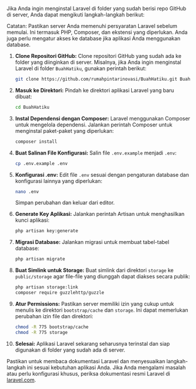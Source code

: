 
Jika Anda ingin menginstal Laravel di folder yang sudah berisi repo GitHub di server, Anda dapat mengikuti langkah-langkah berikut:

Catatan: Pastikan server Anda memenuhi persyaratan Laravel sebelum memulai. Ini termasuk PHP, Composer, dan ekstensi yang diperlukan. Anda juga perlu mengatur akses ke database jika aplikasi Anda menggunakan database.
1. **Clone Repositori GitHub:**
   Clone repositori GitHub yang sudah ada ke folder yang diinginkan di server. Misalnya, jika Anda ingin menginstal Laravel di folder `BuahHatiku`, gunakan perintah berikut:
   ```bash
   git clone https://github.com/rumahpintarinovasi/BuahHatiku.git BuahHatiku
   ```

2. **Masuk ke Direktori:**
   Pindah ke direktori aplikasi Laravel yang baru dibuat:
   ```bash
   cd BuahHatiku
   ```

3. **Instal Dependensi dengan Composer:**
   Laravel menggunakan Composer untuk mengelola dependensi. Jalankan perintah Composer untuk menginstal paket-paket yang diperlukan:
   ```bash
   composer install
   ```

4. **Buat Salinan File Konfigurasi:**
   Salin file `.env.example` menjadi `.env`:
   ```bash
   cp .env.example .env
   ```

5. **Konfigurasi .env:**
   Edit file `.env` sesuai dengan pengaturan database dan konfigurasi lainnya yang diperlukan:
   ```bash
   nano .env
   ```
   Simpan perubahan dan keluar dari editor.

6. **Generate Key Aplikasi:**
   Jalankan perintah Artisan untuk menghasilkan kunci aplikasi:
   ```bash
   php artisan key:generate
   ```

7. **Migrasi Database:**
   Jalankan migrasi untuk membuat tabel-tabel database:
   ```bash
   php artisan migrate
   ```

8. **Buat Simlink untuk Storage:**
   Buat simlink dari direktori `storage` ke `public/storage` agar file-file yang diunggah dapat diakses secara publik:
   ```bash
   php artisan storage:link
   composer require guzzlehttp/guzzle
   ```

9. **Atur Permissions:**
   Pastikan server memiliki izin yang cukup untuk menulis ke direktori `bootstrap/cache` dan `storage`. Ini dapat memerlukan perubahan izin file dan direktori:
   ```bash
   chmod -R 775 bootstrap/cache
   chmod -R 775 storage
   ```

10. **Selesai:**
    Aplikasi Laravel sekarang seharusnya terinstal dan siap digunakan di folder yang sudah ada di server.

Pastikan untuk membaca dokumentasi Laravel dan menyesuaikan langkah-langkah ini sesuai kebutuhan aplikasi Anda. Jika Anda mengalami masalah atau perlu konfigurasi khusus, periksa dokumentasi resmi Laravel di [laravel.com](https://laravel.com/docs).